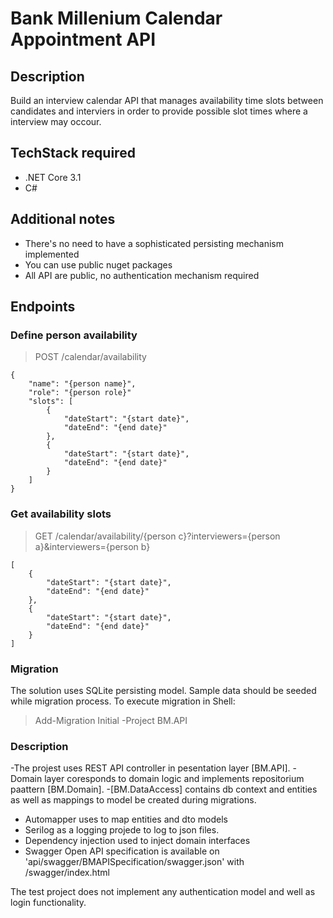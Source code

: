 # Bank Millenium Calendar Appointment API

## Description
Build an interview calendar API that manages availability time slots between candidates and interviers in order to provide possible slot times where a interview may occour.

## TechStack required
- .NET Core 3.1 
- C#

## Additional notes
- There's no need to have a sophisticated persisting mechanism implemented
- You can use public nuget packages
- All API are public, no authentication mechanism required

## Endpoints

### Define person availability

> POST /calendar/availability
```
{
    "name": "{person name}",
    "role": "{person role}"
    "slots": [
        {
            "dateStart": "{start date}",
            "dateEnd": "{end date}"
        },
        {
            "dateStart": "{start date}",
            "dateEnd": "{end date}"
        }
    ]
}
```

### Get availability slots

> GET /calendar/availability/{person c}?interviewers={person a}&interviewers={person b}
```
[
    {
        "dateStart": "{start date}",
        "dateEnd": "{end date}"
    },
    {
        "dateStart": "{start date}",
        "dateEnd": "{end date}"
    }
]
```


### Migration
The solution uses SQLite persisting model. Sample data should be seeded while migration process. 
To execute migration in Shell: 
> Add-Migration Initial -Project BM.API



### Description
-The projest uses REST API controller in pesentation layer [BM.API].
-Domain layer coresponds to domain logic and implements repositorium paattern [BM.Domain].
-[BM.DataAccess] contains db context and entities as well as mappings to model be created during migrations.
- Automapper uses to map entities and dto models 
- Serilog as a logging projede to log to json files.
- Dependency injection used to inject domain interfaces
- Swagger Open API specification is available on 'api/swagger/BMAPISpecification/swagger.json' with /swagger/index.html
  
The test project does not implement any authentication model and well as login functionality.

